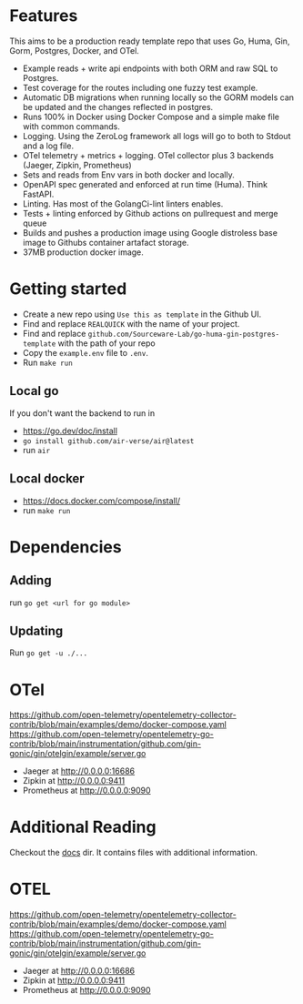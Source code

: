 # Features
This aims to be a production ready template repo that uses Go, Huma, Gin, Gorm, Postgres, Docker, and OTel.

* Example reads + write api endpoints with both ORM and raw SQL to Postgres.
* Test coverage for the routes including one fuzzy test example.
* Automatic DB migrations when running locally so the GORM models can be updated and the changes reflected in postgres.
* Runs 100% in Docker using Docker Compose and a simple make file with common commands.
* Logging. Using the ZeroLog framework all logs will go to both to Stdout and a log file.
* OTel telemetry + metrics + logging. OTel collector plus 3 backends (Jaeger, Zipkin, Prometheus)
* Sets and reads from Env vars in both docker and locally.
* OpenAPI spec generated and enforced at run time (Huma). Think FastAPI.
* Linting. Has most of the GolangCi-lint linters enables.
* Tests + linting enforced by Github actions on pullrequest and merge queue
* Builds and pushes a production image using Google distroless base image to Githubs container artafact storage.
* 37MB production docker image.


# Getting started
* Create a new repo using `Use this as template` in the Github UI.
* Find and replace `REALQUICK` with the name of your project.
* Find and replace `github.com/Sourceware-Lab/go-huma-gin-postgres-template` with the path of your repo
* Copy the `example.env` file to `.env`.
* Run `make run`

## Local go
If you don't want the backend to run in
* https://go.dev/doc/install
* `go install github.com/air-verse/air@latest`
* run `air`

## Local docker
* https://docs.docker.com/compose/install/
* run `make run`

# Dependencies
## Adding
run `go get <url for go module>`

## Updating
Run `go get -u ./...`

# OTel
https://github.com/open-telemetry/opentelemetry-collector-contrib/blob/main/examples/demo/docker-compose.yaml
https://github.com/open-telemetry/opentelemetry-go-contrib/blob/main/instrumentation/github.com/gin-gonic/gin/otelgin/example/server.go
* Jaeger at http://0.0.0.0:16686
* Zipkin at http://0.0.0.0:9411
* Prometheus at http://0.0.0.0:9090


# Additional Reading
Checkout the [docs](docs/index.md) dir. It contains files with additional information.


# OTEL
https://github.com/open-telemetry/opentelemetry-collector-contrib/blob/main/examples/demo/docker-compose.yaml
https://github.com/open-telemetry/opentelemetry-go-contrib/blob/main/instrumentation/github.com/gin-gonic/gin/otelgin/example/server.go
* Jaeger at http://0.0.0.0:16686
* Zipkin at http://0.0.0.0:9411
* Prometheus at http://0.0.0.0:9090
